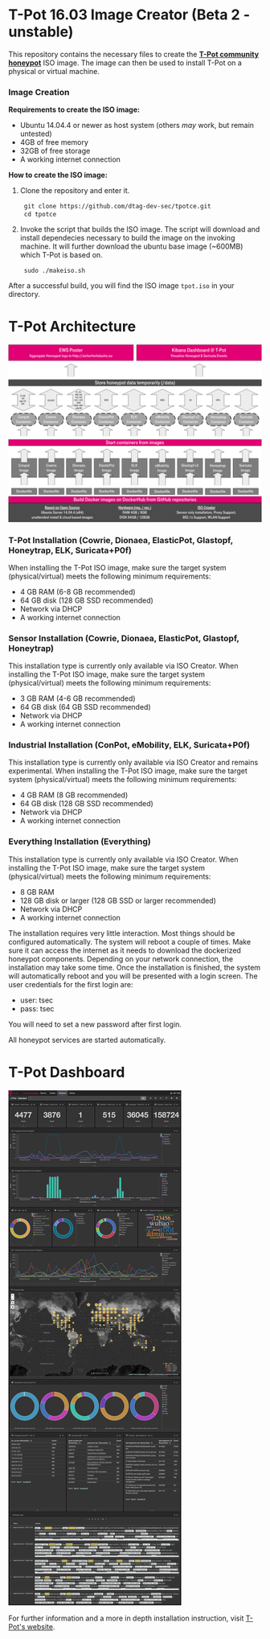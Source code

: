 # T-Pot 16.03 Image Creator (Beta 2 - unstable)

This repository contains the necessary files to create the **[T-Pot community honeypot](http://dtag-dev-sec.github.io/)**  ISO image.
The image can then be used to install T-Pot on a physical or virtual machine.

### Image Creation
**Requirements to create the ISO image:**
- Ubuntu 14.04.4 or newer as host system (others *may* work, but remain untested)
- 4GB of free memory  
- 32GB of free storage
- A working internet connection

**How to create the ISO image:**

1. Clone the repository and enter it.

        git clone https://github.com/dtag-dev-sec/tpotce.git
        cd tpotce

2. Invoke the script that builds the ISO image.
The script will download and install dependecies necessary to build the image on the invoking machine. It will further download the ubuntu base image (~600MB) which T-Pot is based on.

        sudo ./makeiso.sh

After a successful build, you will find the ISO image `tpot.iso` in your directory.

# T-Pot Architecture

![T-Pot 16.03 architecture](doc/architecture.png)

### T-Pot Installation (Cowrie, Dionaea, ElasticPot, Glastopf, Honeytrap, ELK, Suricata+P0f)
When installing the T-Pot ISO image, make sure the target system (physical/virtual) meets the following minimum requirements:
- 4 GB RAM (6-8 GB recommended)
- 64 GB disk (128 GB SSD recommended)
- Network via DHCP
- A working internet connection

### Sensor Installation (Cowrie, Dionaea, ElasticPot, Glastopf, Honeytrap)
This installation type is currently only available via ISO Creator.
When installing the T-Pot ISO image, make sure the target system (physical/virtual) meets the following minimum requirements:
- 3 GB RAM (4-6 GB recommended) 
- 64 GB disk (64 GB SSD recommended)
- Network via DHCP
- A working internet connection

### Industrial Installation (ConPot, eMobility, ELK, Suricata+P0f)
This installation type is currently only available via ISO Creator and remains experimental.
When installing the T-Pot ISO image, make sure the target system (physical/virtual) meets the following minimum requirements:
- 4 GB RAM (8 GB recommended)
- 64 GB disk (128 GB SSD recommended)
- Network via DHCP
- A working internet connection

### Everything Installation (Everything)
This installation type is currently only available via ISO Creator.
When installing the T-Pot ISO image, make sure the target system (physical/virtual) meets the following minimum requirements:
- 8 GB RAM
- 128 GB disk or larger (128 GB SSD or larger recommended)
- Network via DHCP
- A working internet connection

The installation requires very little interaction. Most things should be configured automatically. The system will reboot a couple of times. Make sure it can access the internet as it needs to download the dockerized honeypot components. Depending on your network connection, the installation may take some time.
Once the installation is finished, the system will automatically reboot and you will be presented with a login screen. The user credentials for the first login are:
- user: tsec
- pass: tsec

You will need to set a new password after first login.

All honeypot services are started automatically. 

# T-Pot Dashboard

![T-Pot Dashboard](doc/dashboard.png)

For further information and a more in depth installation instruction, visit [T-Pot's website](http://dtag-dev-sec.github.io/).
